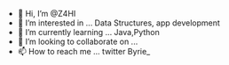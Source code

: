 - 👋 Hi, I’m @Z4HI
- 👀 I’m interested in ... Data Structures, app development
- 🌱 I’m currently learning ... Java,Python
- 💞️ I’m looking to collaborate on ...
- 📫 How to reach me ... twitter Byrie_

<!---
Z4HI/Z4HI is a ✨ special ✨ repository because its `README.md` (this file) appears on your GitHub profile.
You can click the Preview link to take a look at your changes.
--->
